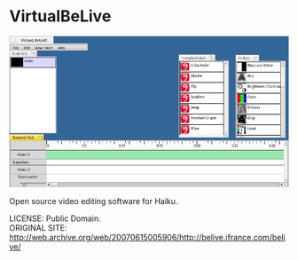 VirtualBeLive
=============
![Screenshot of VirtualBeLive](VirtualBeLive.png)

Open source video editing software for Haiku.

LICENSE: Public Domain.  
ORIGINAL SITE: http://web.archive.org/web/20070615005906/http://belive.ifrance.com/belive/

